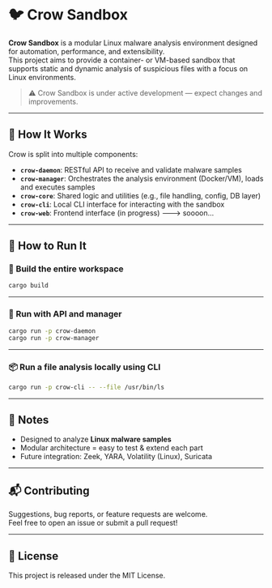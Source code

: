 # 🐦 Crow Sandbox

**Crow Sandbox** is a modular Linux malware analysis environment designed for automation, performance, and extensibility.  
This project aims to provide a container- or VM-based sandbox that supports static and dynamic analysis of suspicious files with a focus on Linux environments.

> ⚠️ Crow Sandbox is under active development — expect changes and improvements.

---

## 🧠 How It Works

Crow is split into multiple components:

- **`crow-daemon`**: RESTful API to receive and validate malware samples
- **`crow-manager`**: Orchestrates the analysis environment (Docker/VM), loads and executes samples
- **`crow-core`**: Shared logic and utilities (e.g., file handling, config, DB layer)
- **`crow-cli`**: Local CLI interface for interacting with the sandbox
- **`crow-web`**: Frontend interface (in progress) ---> soooon...

---

## 🚀 How to Run It

### 🔧 Build the entire workspace
```bash
cargo build
```

---

### 🧪 Run with API and manager
```bash
cargo run -p crow-daemon
cargo run -p crow-manager
```

---

### 📦 Run a file analysis locally using CLI
```bash
cargo run -p crow-cli -- --file /usr/bin/ls
```


---

## 📌 Notes

- Designed to analyze **Linux malware samples**
- Modular architecture = easy to test & extend each part
- Future integration: Zeek, YARA, Volatility (Linux), Suricata

---

## 📬 Contributing

Suggestions, bug reports, or feature requests are welcome.  
Feel free to open an issue or submit a pull request!

---

## 📄 License

This project is released under the MIT License.